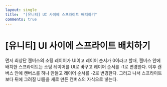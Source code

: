 ```yaml
---
layout: single
title:  "[유니티] UI 사이에 스프라이트 배치하기"
comments: true
---
```


# [유니티] UI 사이에 스프라이트 배치하기

먼저 최상단 캔버스의 소팅 레이어가 UI이고 레이어 순서가 0이라고 할때, 캔버스 안에 배치한 스프라이트는 소팅 레이어를 UI로 바꾸고 레이어 순서를 -1로 변경한다.
이후 캔버스 안에 캔버스를 하나 만들고 레이어 순서를 -2로 변경한다.
그러고 나서 스프라이트보다 뒤에 그려질 UI들을 새로 만든 캔버스의 자식으로 넣는다.
